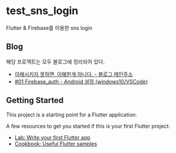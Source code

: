 # test_sns_login

Flutter & Firebase를 이용한 sns login 

## Blog 
해당 프로젝트는 모두 블로그에 정리되어 있다. 
- [이해시키지 못하면, 이해한게 아니다. - 블로그 메인주소](https://debaeloper.tistory.com/)
- [#01 Firebase_auth - Android 설정 (windows10/VSCode)](https://debaeloper.tistory.com/62)

## Getting Started

This project is a starting point for a Flutter application.

A few resources to get you started if this is your first Flutter project:

- [Lab: Write your first Flutter app](https://flutter.dev/docs/get-started/codelab)
- [Cookbook: Useful Flutter samples](https://flutter.dev/docs/cookbook)


